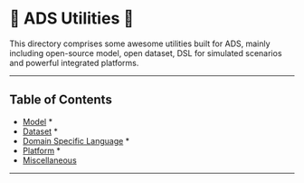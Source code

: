 # 🍨 ADS Utilities 🍫

This directory comprises some awesome utilities built for ADS, mainly including open-source model, open dataset, DSL for simulated scenarios and powerful integrated platforms.

---

## Table of Contents
* [Model](model/README.md)
  * 
* [Dataset](dataset/README.md)
  * 
* [Domain Specific Language](DSL/README.md)
  * 
* [Platform](platform/README.md)
  * 
* [Miscellaneous](miscellaneous/README.md)

---
